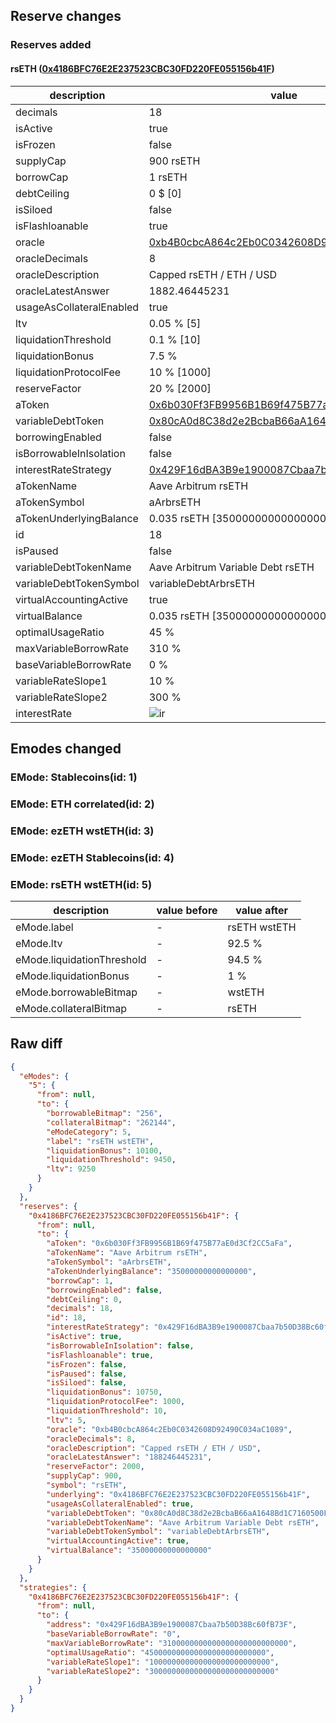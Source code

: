 ## Reserve changes

### Reserves added

#### rsETH ([0x4186BFC76E2E237523CBC30FD220FE055156b41F](https://arbiscan.io/address/0x4186BFC76E2E237523CBC30FD220FE055156b41F))

| description | value |
| --- | --- |
| decimals | 18 |
| isActive | true |
| isFrozen | false |
| supplyCap | 900 rsETH |
| borrowCap | 1 rsETH |
| debtCeiling | 0 $ [0] |
| isSiloed | false |
| isFlashloanable | true |
| oracle | [0xb4B0cbcA864c2Eb0C0342608D92490C034aC1089](https://arbiscan.io/address/0xb4B0cbcA864c2Eb0C0342608D92490C034aC1089) |
| oracleDecimals | 8 |
| oracleDescription | Capped rsETH / ETH / USD |
| oracleLatestAnswer | 1882.46445231 |
| usageAsCollateralEnabled | true |
| ltv | 0.05 % [5] |
| liquidationThreshold | 0.1 % [10] |
| liquidationBonus | 7.5 % |
| liquidationProtocolFee | 10 % [1000] |
| reserveFactor | 20 % [2000] |
| aToken | [0x6b030Ff3FB9956B1B69f475B77aE0d3Cf2CC5aFa](https://arbiscan.io/address/0x6b030Ff3FB9956B1B69f475B77aE0d3Cf2CC5aFa) |
| variableDebtToken | [0x80cA0d8C38d2e2BcbaB66aA1648Bd1C7160500FE](https://arbiscan.io/address/0x80cA0d8C38d2e2BcbaB66aA1648Bd1C7160500FE) |
| borrowingEnabled | false |
| isBorrowableInIsolation | false |
| interestRateStrategy | [0x429F16dBA3B9e1900087Cbaa7b50D38Bc60fB73F](https://arbiscan.io/address/0x429F16dBA3B9e1900087Cbaa7b50D38Bc60fB73F) |
| aTokenName | Aave Arbitrum rsETH |
| aTokenSymbol | aArbrsETH |
| aTokenUnderlyingBalance | 0.035 rsETH [35000000000000000] |
| id | 18 |
| isPaused | false |
| variableDebtTokenName | Aave Arbitrum Variable Debt rsETH |
| variableDebtTokenSymbol | variableDebtArbrsETH |
| virtualAccountingActive | true |
| virtualBalance | 0.035 rsETH [35000000000000000] |
| optimalUsageRatio | 45 % |
| maxVariableBorrowRate | 310 % |
| baseVariableBorrowRate | 0 % |
| variableRateSlope1 | 10 % |
| variableRateSlope2 | 300 % |
| interestRate | ![ir](https://dash.onaave.com/api/static?variableRateSlope1=100000000000000000000000000&variableRateSlope2=3000000000000000000000000000&optimalUsageRatio=450000000000000000000000000&baseVariableBorrowRate=0&maxVariableBorrowRate=3100000000000000000000000000) |


## Emodes changed

### EMode: Stablecoins(id: 1)



### EMode: ETH correlated(id: 2)



### EMode: ezETH wstETH(id: 3)



### EMode: ezETH Stablecoins(id: 4)



### EMode: rsETH wstETH(id: 5)

| description | value before | value after |
| --- | --- | --- |
| eMode.label | - | rsETH wstETH |
| eMode.ltv | - | 92.5 % |
| eMode.liquidationThreshold | - | 94.5 % |
| eMode.liquidationBonus | - | 1 % |
| eMode.borrowableBitmap | - | wstETH |
| eMode.collateralBitmap | - | rsETH |


## Raw diff

```json
{
  "eModes": {
    "5": {
      "from": null,
      "to": {
        "borrowableBitmap": "256",
        "collateralBitmap": "262144",
        "eModeCategory": 5,
        "label": "rsETH wstETH",
        "liquidationBonus": 10100,
        "liquidationThreshold": 9450,
        "ltv": 9250
      }
    }
  },
  "reserves": {
    "0x4186BFC76E2E237523CBC30FD220FE055156b41F": {
      "from": null,
      "to": {
        "aToken": "0x6b030Ff3FB9956B1B69f475B77aE0d3Cf2CC5aFa",
        "aTokenName": "Aave Arbitrum rsETH",
        "aTokenSymbol": "aArbrsETH",
        "aTokenUnderlyingBalance": "35000000000000000",
        "borrowCap": 1,
        "borrowingEnabled": false,
        "debtCeiling": 0,
        "decimals": 18,
        "id": 18,
        "interestRateStrategy": "0x429F16dBA3B9e1900087Cbaa7b50D38Bc60fB73F",
        "isActive": true,
        "isBorrowableInIsolation": false,
        "isFlashloanable": true,
        "isFrozen": false,
        "isPaused": false,
        "isSiloed": false,
        "liquidationBonus": 10750,
        "liquidationProtocolFee": 1000,
        "liquidationThreshold": 10,
        "ltv": 5,
        "oracle": "0xb4B0cbcA864c2Eb0C0342608D92490C034aC1089",
        "oracleDecimals": 8,
        "oracleDescription": "Capped rsETH / ETH / USD",
        "oracleLatestAnswer": "188246445231",
        "reserveFactor": 2000,
        "supplyCap": 900,
        "symbol": "rsETH",
        "underlying": "0x4186BFC76E2E237523CBC30FD220FE055156b41F",
        "usageAsCollateralEnabled": true,
        "variableDebtToken": "0x80cA0d8C38d2e2BcbaB66aA1648Bd1C7160500FE",
        "variableDebtTokenName": "Aave Arbitrum Variable Debt rsETH",
        "variableDebtTokenSymbol": "variableDebtArbrsETH",
        "virtualAccountingActive": true,
        "virtualBalance": "35000000000000000"
      }
    }
  },
  "strategies": {
    "0x4186BFC76E2E237523CBC30FD220FE055156b41F": {
      "from": null,
      "to": {
        "address": "0x429F16dBA3B9e1900087Cbaa7b50D38Bc60fB73F",
        "baseVariableBorrowRate": "0",
        "maxVariableBorrowRate": "3100000000000000000000000000",
        "optimalUsageRatio": "450000000000000000000000000",
        "variableRateSlope1": "100000000000000000000000000",
        "variableRateSlope2": "3000000000000000000000000000"
      }
    }
  }
}
```